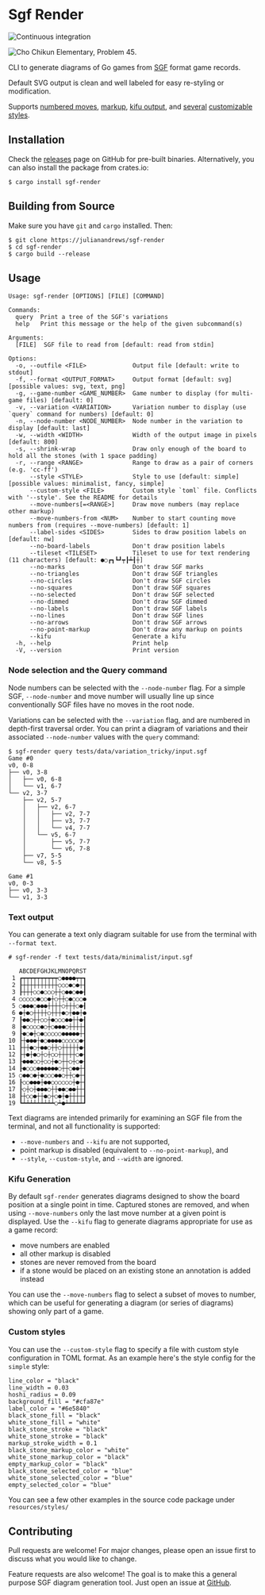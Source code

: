 # Sgf Render

![Continuous integration](https://github.com/julianandrews/sgf-render/workflows/Continuous%20integration/badge.svg)

![Cho Chikun Elementary, Problem 45](demo/prob45.svg).

CLI to generate diagrams of Go games from [SGF](https://www.red-bean.com/sgf/)
format game records.

Default SVG output is clean and well labeled for easy re-styling or modification.

Supports [numbered
moves](https://raw.githubusercontent.com/julianandrews/sgf-render/master/demo/simple-numbered.svg),
[markup](https://raw.githubusercontent.com/julianandrews/sgf-render/master/demo/markup.svg),
[kifu output](https://raw.githubusercontent.com/julianandrews/sgf-render/master/demo/kifu.svg),
and
[several](https://raw.githubusercontent.com/julianandrews/sgf-render/master/demo/minimalist-numbered.svg)
[customizable](https://raw.githubusercontent.com/julianandrews/sgf-render/master/demo/wacky.svg)
[styles](https://raw.githubusercontent.com/julianandrews/sgf-render/master/demo/prob45-fancy.svg).

## Installation

Check the [releases](https://github.com/julianandrews/sgf-render/releases) page
on GitHub for pre-built binaries. Alternatively, you can also install the
package from crates.io:

```
$ cargo install sgf-render
```

## Building from Source

Make sure you have `git` and `cargo` installed. Then:

```
$ git clone https://julianandrews/sgf-render
$ cd sgf-render
$ cargo build --release
```

## Usage

```
Usage: sgf-render [OPTIONS] [FILE] [COMMAND]

Commands:
  query  Print a tree of the SGF's variations
  help   Print this message or the help of the given subcommand(s)

Arguments:
  [FILE]  SGF file to read from [default: read from stdin]

Options:
  -o, --outfile <FILE>             Output file [default: write to stdout]
  -f, --format <OUTPUT_FORMAT>     Output format [default: svg] [possible values: svg, text, png]
  -g, --game-number <GAME_NUMBER>  Game number to display (for multi-game files) [default: 0]
  -v, --variation <VARIATION>      Variation number to display (use `query` command for numbers) [default: 0]
  -n, --node-number <NODE_NUMBER>  Node number in the variation to display [default: last]
  -w, --width <WIDTH>              Width of the output image in pixels [default: 800]
  -s, --shrink-wrap                Draw only enough of the board to hold all the stones (with 1 space padding)
  -r, --range <RANGE>              Range to draw as a pair of corners (e.g. 'cc-ff')
      --style <STYLE>              Style to use [default: simple] [possible values: minimalist, fancy, simple]
      --custom-style <FILE>        Custom style `toml` file. Conflicts with '--style'. See the README for details
      --move-numbers[=<RANGE>]     Draw move numbers (may replace other markup)
      --move-numbers-from <NUM>    Number to start counting move numbers from (requires --move-numbers) [default: 1]
      --label-sides <SIDES>        Sides to draw position labels on [default: nw]
      --no-board-labels            Don't draw position labels
      --tileset <TILESET>          Tileset to use for text rendering (11 characters) [default: ●○┏┓┗┛┯┠┷┨┼]
      --no-marks                   Don't draw SGF marks
      --no-triangles               Don't draw SGF triangles
      --no-circles                 Don't draw SGF circles
      --no-squares                 Don't draw SGF squares
      --no-selected                Don't draw SGF selected
      --no-dimmed                  Don't draw SGF dimmed
      --no-labels                  Don't draw SGF labels
      --no-lines                   Don't draw SGF lines
      --no-arrows                  Don't draw SGF arrows
      --no-point-markup            Don't draw any markup on points
      --kifu                       Generate a kifu
  -h, --help                       Print help
  -V, --version                    Print version
```

### Node selection and the Query command

Node numbers can be selected with the `--node-number` flag. For a simple
SGF, `--node-number` and move number will usually line up since conventionally
SGF files have no moves in the root node.

Variations can be selected with the `--variation` flag, and are numbered in
depth-first traversal order. You can print a diagram of variations and their
associated `--node-number` values with the `query` command:

```
$ sgf-render query tests/data/variation_tricky/input.sgf
Game #0
v0, 0-8
├── v0, 3-8
│   ├── v0, 6-8
│   └── v1, 6-7
└── v2, 3-7
    ├── v2, 5-7
    │   ├── v2, 6-7
    │   │   ├── v2, 7-7
    │   │   ├── v3, 7-7
    │   │   └── v4, 7-7
    │   └── v5, 6-7
    │       ├── v5, 7-7
    │       └── v6, 7-8
    ├── v7, 5-5
    └── v8, 5-5

Game #1
v0, 0-3
├── v0, 3-3
└── v1, 3-3
```

### Text output

You can generate a text only diagram suitable for use from the terminal with
`--format text`.

```
# sgf-render -f text tests/data/minimalist/input.sgf

   ABCDEFGHJKLMNOPQRST
 1 ┏┯┯┯┯┯┯┯┯┯┯○●●●●┯┯┓
 2 ┠┼┼┼┼┼┼┼┼┼┼○○○●○●┼┨
 3 ┠┼┼┼○○●○○○┼┼○●●○●●┨
 4 ○○○○○●○○●┼○┼┼○●○○○●
 5 ○●●●○●●●┼┼┼┼○┼┼┼○●┨
 6 ●┼●○┼┼┼┼○┼┼┼●○┼●●┼●
 7 ┠●●○┼┼○○┼●○○○●●┼┼●┨
 8 ┠●○○○○●○┼○●●●○┼┼┼┼┨
 9 ┠●○●┼○●○○○○○●●●●●┼┨
10 ┠┼●●●┼●○●●●●○○○○○●┨
11 ┠┼┼●○┼●●○┼┼○┼┼┼┼┼●┨
12 ┠┼●┼●○┼○┼○○┼┼┼┼┼○●┨
13 ┠●●●○○┼○○┼●○┼┼○┼○●┨
14 ┠●○○○●●●●●●○┼┼○●●┼┨
15 ○●●○●┼●○○○●●○┼┼○●┼┨
16 ┠○○●●●┼●●○○○○○○┼●┼┨
17 ┠○┼○┼●●●○┼┼●●○●●┼┼┨
18 ┠┼○○●┼┼●○┼○●┼●┼┼┼┼┨
19 ┗┷┷┷┷┷┷┷┷┷○┷●┷┷┷┷┷┛
```

Text diagrams are intended primarily for examining an SGF file from the
terminal, and not all functionality is supported:

- `--move-numbers` and `--kifu` are not supported,
- point markup is disabled (equivalent to `--no-point-markup`), and
- `--style`, `--custom-style`, and `--width` are ignored.

### Kifu Generation

By default `sgf-render` generates diagrams designed to show the board position
at a single point in time. Captured stones are removed, and when using
`--move-numbers` only the last move number at a given point is displayed.
Use the `--kifu` flag to generate diagrams appropriate for use as a game
record:

- move numbers are enabled
- all other markup is disabled
- stones are never removed from the board
- if a stone would be placed on an existing stone an annotation is added
  instead

You can use the `--move-numbers` flag to select a subset of moves to number,
which can be useful for generating a diagram (or series of diagrams) showing
only part of a game.

### Custom styles

You can use the `--custom-style` flag to specify a file with custom style
configuration in TOML format. As an example here's the style config for the
`simple` style:

```
line_color = "black"
line_width = 0.03
hoshi_radius = 0.09
background_fill = "#cfa87e"
label_color = "#6e5840"
black_stone_fill = "black"
white_stone_fill = "white"
black_stone_stroke = "black"
white_stone_stroke = "black"
markup_stroke_width = 0.1
black_stone_markup_color = "white"
white_stone_markup_color = "black"
empty_markup_color = "black"
black_stone_selected_color = "blue"
white_stone_selected_color = "blue"
empty_selected_color = "blue"
```

You can see a few other examples in the source code package under
`resources/styles/`

## Contributing
Pull requests are welcome! For major changes, please open an issue first to
discuss what you would like to change.

Feature requests are also welcome! The goal is to make this a general purpose
SGF diagram generation tool. Just open an issue at
[GitHub](https://github.com/julianandrews/sgf-render/issues).
